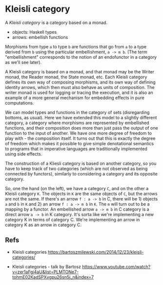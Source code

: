 # Kleisli category

A *Kleisli category* is a category based on a monad.
- objects: Haskell types
- arrows: embellish functions

Morphisms from type `a` to type `b` are functions that go from `a` to a type derived from `b` using the particular embellishment, `a -> m b`. (The term "embellishment" corresponds to the notion of an endofunctor in a category as we'll see later).

A Kleisli category is based on a monad, and that monad may be the Writer monad, the Reader monad, the State monad, etc. Each Kleisli category defines its own way of composing morphisms, and its own way of defining identity arrows, which then must also behave as units of composition. The writer monad is used for logging or tracing the execution, and it is also an example of a more general mechanism for embedding effects in pure computations.

We can model types and functions in the category of sets (disregarding bottoms, as usual). Here we have extended this model to a slightly different category, a category where morphisms are represented by embellished functions, and their composition does more than just pass the output of one function to the input of another. We have one more degree of freedom to play with - the composition itself. It turns out that this is exactly the degree of freedom which makes it possible to give simple denotational semantics to programs that in imperative languages are traditionally implemented using side effects.

The construction of a Kliesli category is based on another category, so you have to keep track of two categories (which are not observed as being connected by functors), similarly to considering a category and its opposite category.

So, one the hand (on the left), we have a category `C`, and on the other a Kleisli category `K`. The objects in `K` are the same objects of `C`, but the arrows are not the same. If there's an arrow `f : a -> b` in C, there will be 1) objects `a` and `b` in `K` and 2) an arrow `f : a -> m b` in `K`. The `m` will turn out to be a mapping by a functor. An embellished arrow `a -> m b` in C category is a direct arrow `a -> b` in K category. It's sorta like we're implementing a new category K in terms of category C. We're implementing an arrow in category K as an arrow in category C.





## Refs

* Kleisli categories
https://bartoszmilewski.com/2014/12/23/kleisli-categories/

* Kleisli categories - talk by Bartosz
https://www.youtube.com/watch?v=zer1aFgj4aU&list=PLMTONe7-tohmE02KadSPXvgpu26sn5j_n&index=7
